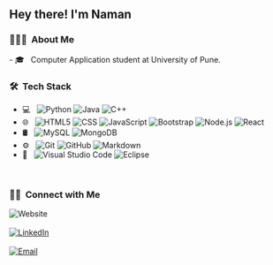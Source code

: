 <h2> Hey there! I'm Naman</h2>
<h3> 👨🏻‍💻 &nbsp;About Me </h3>
- 🎓 &nbsp; Computer Application student at University of Pune.<br>


<h3> 🛠 &nbsp;Tech Stack</h3>

- 💻 &nbsp;
  ![Python](https://img.shields.io/badge/-Python-333333?style=flat&logo=python)
  ![Java](https://img.shields.io/badge/-Java-333333?style=flat&logo=Java&logoColor=007396)
  ![C++](https://img.shields.io/badge/-C++-333333?style=flat&logo=C%2B%2B&logoColor=00599C)
- 🌐 &nbsp;
  ![HTML5](https://img.shields.io/badge/-HTML5-333333?style=flat&logo=HTML5)
  ![CSS](https://img.shields.io/badge/-CSS-333333?style=flat&logo=CSS3&logoColor=1572B6)
  ![JavaScript](https://img.shields.io/badge/-JavaScript-333333?style=flat&logo=javascript)
  ![Bootstrap](https://img.shields.io/badge/-Bootstrap-333333?style=flat&logo=bootstrap&logoColor=563D7C)
  ![Node.js](https://img.shields.io/badge/-Node.js-333333?style=flat&logo=node.js)
  ![React](https://img.shields.io/badge/-React-333333?style=flat&logo=react)
- 🛢 &nbsp;
  ![MySQL](https://img.shields.io/badge/-MySQL-333333?style=flat&logo=mysql)
  ![MongoDB](https://img.shields.io/badge/-MongoDB-333333?style=flat&logo=mongodb)
- ⚙️ &nbsp;
  ![Git](https://img.shields.io/badge/-Git-333333?style=flat&logo=git)
  ![GitHub](https://img.shields.io/badge/-GitHub-333333?style=flat&logo=github)
  ![Markdown](https://img.shields.io/badge/-Markdown-333333?style=flat&logo=markdown)
- 🔧 &nbsp;
  ![Visual Studio Code](https://img.shields.io/badge/-Visual%20Studio%20Code-333333?style=flat&logo=visual-studio-code&logoColor=007ACC)
  ![Eclipse](https://img.shields.io/badge/-Eclipse-333333?style=flat&logo=eclipse-ide&logoColor=2C2255)

<br/> 

<h3> 🤝🏻 &nbsp;Connect with Me </h3>

<p 
<a href="https://www.aniketchaudhari.com/"><img alt="Website" src="https://img.shields.io/badge/Website-www.aniketchaudhari.com-blue?style=flat-square&logo=google-chrome"></a><br><br>
<a href="https://www.linkedin.com/in/aniketchaudhari/"><img alt="LinkedIn" src="https://img.shields.io/badge/LinkedIn-Aniket%20Chaudhari-blue?style=flat-square&logo=linkedin"></a>
<br><br>
<a href="mailto:aniket@aniketchaudhari.com"><img alt="Email" src="https://img.shields.io/badge/Email-aniket@aniketchaudhari.com-blue?style=flat-square&logo=gmail"></a>
</p>

